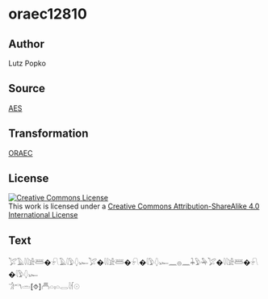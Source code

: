 # oraec12810

## Author

Lutz Popko

## Source

[AES](https://github.com/simondschweitzer/aes)

## Transformation

[ORAEC](https://oraec.github.io/)

## License

<a rel="license" href="http://creativecommons.org/licenses/by-sa/4.0/"><img alt="Creative Commons License" style="border-width:0" src="https://i.creativecommons.org/l/by-sa/4.0/88x31.png" /></a><br />This work is licensed under a <a rel="license" href="http://creativecommons.org/licenses/by-sa/4.0/">Creative Commons Attribution-ShareAlike 4.0 International License</a>

## Text

𓅯𓄿𓇋𓇋𓀀𓆷�𓍯𓄿𓇋𓅱𓆭𓆱𓅯�𓇋𓇋𓀀𓆷�𓍯�𓇋𓅱𓆭𓆱𓈖𓐍𓈖𓇓𓅱𓅆𓅯�𓇋𓇋𓀀𓆷�𓍯�𓇋𓅱𓆭𓆱<br>
𓀞𓎔𓏛[⯑]𓄫𓏏𓏤𓏏𓂋𓇋𓆳𓇳<br>
